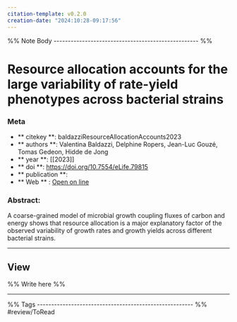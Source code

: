 ```yaml
---
citation-template: v0.2.0
creation-date: "2024:10:28-09:17:56"
---
```



%% Note Body --------------------------------------------------- %%
# Resource allocation accounts for the large variability of rate-yield phenotypes across bacterial strains

### Meta
- ** citekey **: baldazziResourceAllocationAccounts2023
- ** authors **: Valentina Baldazzi, Delphine Ropers, Jean-Luc Gouzé, Tomas Gedeon, Hidde de Jong
- ** year **: [[2023]]
- ** doi **: https://doi.org/10.7554/eLife.79815
- ** publication **: 
- ** Web ** : [Open on line](https://elifesciences.org/articles/79815/figures)


### Abstract:
A coarse-grained model of microbial growth coupling fluxes of carbon and energy shows that resource allocation is a major explanatory factor of the observed variability of growth rates and growth yields across different bacterial strains.

___

## View

%% Write here %%





___
%% Tags  ------------------------------------------------------- %%
#review/ToRead
